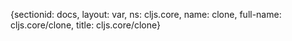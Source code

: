 {sectionid: docs, layout: var, ns: cljs.core, name: clone, full-name: cljs.core/clone,
  title: cljs.core/clone}
